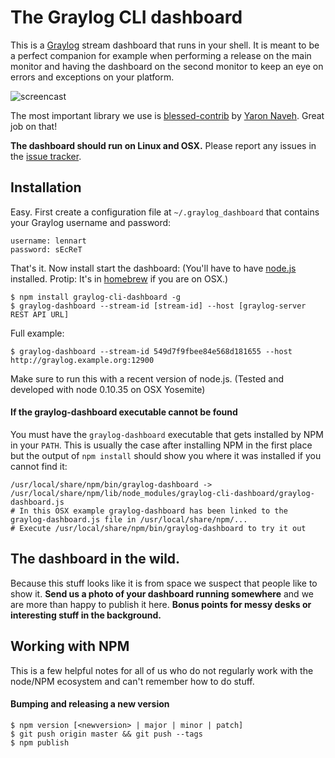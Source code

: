 # The Graylog CLI dashboard

This is a [Graylog](http://www.graylog.org/) stream dashboard that runs in your shell. It is meant to be a perfect companion for example
when performing a release on the main monitor and having the dashboard on the second monitor to keep an eye on errors and exceptions on
your platform.

![screencast](https://github.com/Graylog2/cli-dashboard/blob/master/screencast.gif)

The most important library we use is [blessed-contrib](https://github.com/yaronn/blessed-contrib)
by [Yaron Naveh](https://twitter.com/YaronNaveh). Great job on that!

**The dashboard should run on Linux and OSX.** Please report any issues in the [issue tracker](https://github.com/Graylog2/cli-dashboard/issues).

## Installation

Easy. First create a configuration file at `~/.graylog_dashboard` that contains your Graylog username and password:

    username: lennart
    password: sEcReT

That's it. Now install start the dashboard: (You'll have to have [node.js](http://nodejs.org/download/) installed.
Protip: It's in [homebrew](http://brew.sh) if you are on OSX.)

    $ npm install graylog-cli-dashboard -g
    $ graylog-dashboard --stream-id [stream-id] --host [graylog-server REST API URL]

Full example:

    $ graylog-dashboard --stream-id 549d7f9fbee84e568d181655 --host http://graylog.example.org:12900

Make sure to run this with a recent version of node.js. (Tested and developed with node 0.10.35 on OSX Yosemite)

#### If the graylog-dashboard executable cannot be found

You must have the `graylog-dashboard` executable that gets installed by NPM in your `PATH`. This is usually the case after installing
NPM in the first place but the output of `npm install` should show you where it was installed if you cannot find it:

    /usr/local/share/npm/bin/graylog-dashboard -> /usr/local/share/npm/lib/node_modules/graylog-cli-dashboard/graylog-dashboard.js
    # In this OSX example graylog-dashboard has been linked to the graylog-dashboard.js file in /usr/local/share/npm/...
    # Execute /usr/local/share/npm/bin/graylog-dashboard to try it out

## The dashboard in the wild.

Because this stuff looks like it is from space we suspect that people like to show it. **Send us a photo of your dashboard running somewhere**
and we are more than happy to publish it here. **Bonus points for messy desks or interesting stuff in the background.**

## Working with NPM

This is a few helpful notes for all of us who do not regularly work with the node/NPM ecosystem and can't remember how to do stuff.

#### Bumping and releasing a new version

    $ npm version [<newversion> | major | minor | patch]
    $ git push origin master && git push --tags
    $ npm publish
